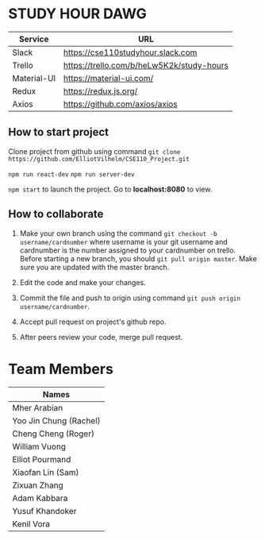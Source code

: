 # STUDY HOUR DAWG

| Service | URL |
|-----|-----|
| Slack | https://cse110studyhour.slack.com |
| Trello | https://trello.com/b/heLw5K2k/study-hours |
| Material-UI | https://material-ui.com/ |
| Redux | https://redux.js.org/ |
| Axios | https://github.com/axios/axios |
## How to start project
Clone project from github using command `git clone https://github.com/ElliotVilhelm/CSE110_Project.git`

`npm run react-dev`
`npm run server-dev`

`npm start` to launch the project. Go to **localhost:8080** to view.


## How to collaborate
1. Make your own branch using the command `git checkout -b username/cardnumber` where username is your git username and cardnumber is the number assigned to your cardnumber on trello. Before starting a new branch, you should 
`git pull origin master`. Make sure you are updated with the master branch.

2. Edit the code and make your changes.

3. Commit the file and push to origin using command `git push origin username/cardnumber`.

4. Accept pull request on project's github repo.

5. After peers review your code, merge pull request.

# Team Members
  


| Names                  |
|------------------------|
| Mher Arabian           |
| Yoo Jin Chung (Rachel) |
| Cheng Cheng (Roger)    |
| William Vuong          |
| Elliot Pourmand        |
| Xiaofan Lin (Sam)      |
| Zixuan Zhang           |
| Adam Kabbara           |
| Yusuf Khandoker        |
| Kenil Vora             |

